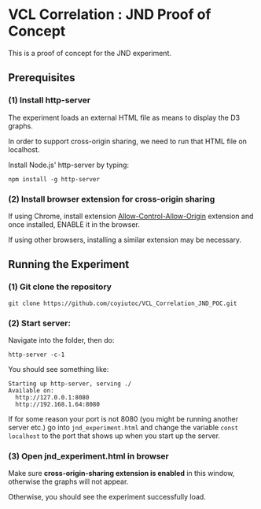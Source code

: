 # VCL Correlation : JND Proof of Concept 

This is a proof of concept for the JND experiment. 

## Prerequisites
### (1) Install http-server

The experiment loads an external HTML file as means to display the D3 graphs. 

In order to support cross-origin sharing, we need to run that HTML file on localhost.

Install  Node.js' http-server by typing: 
```
npm install -g http-server
```

### (2) Install browser extension for cross-origin sharing

If using Chrome, install extension [Allow-Control-Allow-Origin](https://chrome.google.com/webstore/detail/allow-control-allow-origi/nlfbmbojpeacfghkpbjhddihlkkiljbi?hl=en) extension and once installed, ENABLE it in the browser.

If using other browsers, installing a similar extension may be necessary. 

## Running the Experiment

### (1) Git clone the repository

```
git clone https://github.com/coyiutoc/VCL_Correlation_JND_POC.git
```

### (2) Start server:
Navigate into the folder, then do:

```
http-server -c-1
```

You should see something like:

```
Starting up http-server, serving ./ 
Available on:
  http://127.0.0.1:8080
  http://192.168.1.64:8080
```

If for some reason your port is not 8080 (you might be running another server etc.) go into `jnd_experiment.html` and change the variable `const localhost` to the port that shows up when you start up the server. 


### (3) Open jnd_experiment.html in browser
Make sure **cross-origin-sharing extension is enabled** in this window, otherwise the graphs will not appear. 

Otherwise, you should see the experiment successfully load. 